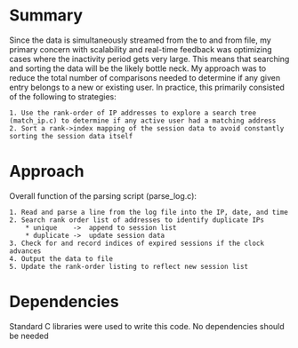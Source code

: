 # Summary

Since the data is simultaneously streamed from the to and from file, my primary concern with scalability and real-time feedback was optimizing cases where the inactivity period gets very large. This means that searching and sorting the data will be the likely bottle neck. My approach was to reduce the total number of comparisons needed to determine if any given entry belongs to a new or existing user. In practice, this primarily consisted of the following to strategies:

	1. Use the rank-order of IP addresses to explore a search tree (match_ip.c) to determine if any active user had a matching address
	2. Sort a rank->index mapping of the session data to avoid constantly sorting the session data itself
	
# Approach

Overall function of the parsing script (parse_log.c):

	1. Read and parse a line from the log file into the IP, date, and time
	2. Search rank order list of addresses to identify duplicate IPs
		* unique 	-> 	append to session list
		* duplicate	->	update session data
	3. Check for and record indices of expired sessions if the clock advances
	4. Output the data to file
	5. Update the rank-order listing to reflect new session list
	
# Dependencies

Standard C libraries were used to write this code. No dependencies should be needed

	
	

	

